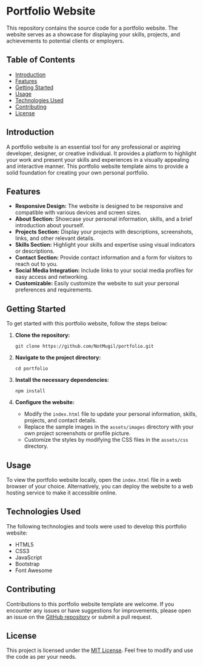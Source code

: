# Portfolio Website

This repository contains the source code for a portfolio website. The website serves as a showcase for displaying your skills, projects, and achievements to potential clients or employers.

## Table of Contents

- [Introduction](#introduction)
- [Features](#features)
- [Getting Started](#getting-started)
- [Usage](#usage)
- [Technologies Used](#technologies-used)
- [Contributing](#contributing)
- [License](#license)

## Introduction

A portfolio website is an essential tool for any professional or aspiring developer, designer, or creative individual. It provides a platform to highlight your work and present your skills and experiences in a visually appealing and interactive manner. This portfolio website template aims to provide a solid foundation for creating your own personal portfolio.

## Features

- **Responsive Design:** The website is designed to be responsive and compatible with various devices and screen sizes.
- **About Section:** Showcase your personal information, skills, and a brief introduction about yourself.
- **Projects Section:** Display your projects with descriptions, screenshots, links, and other relevant details.
- **Skills Section:** Highlight your skills and expertise using visual indicators or descriptions.
- **Contact Section:** Provide contact information and a form for visitors to reach out to you.
- **Social Media Integration:** Include links to your social media profiles for easy access and networking.
- **Customizable:** Easily customize the website to suit your personal preferences and requirements.

## Getting Started

To get started with this portfolio website, follow the steps below:

1. **Clone the repository:**
   ```
   git clone https://github.com/NotMugil/portfolio.git
   ```

2. **Navigate to the project directory:**
   ```
   cd portfolio
   ```

3. **Install the necessary dependencies:**
   ```
   npm install
   ```

4. **Configure the website:**
   - Modify the `index.html` file to update your personal information, skills, projects, and contact details.
   - Replace the sample images in the `assets/images` directory with your own project screenshots or profile picture.
   - Customize the styles by modifying the CSS files in the `assets/css` directory.

## Usage

To view the portfolio website locally, open the `index.html` file in a web browser of your choice. Alternatively, you can deploy the website to a web hosting service to make it accessible online.

## Technologies Used

The following technologies and tools were used to develop this portfolio website:

- HTML5
- CSS3
- JavaScript
- Bootstrap
- Font Awesome

## Contributing

Contributions to this portfolio website template are welcome. If you encounter any issues or have suggestions for improvements, please open an issue on the [GitHub repository](https://github.com/NotMugil/portfolio) or submit a pull request.

## License

This project is licensed under the [MIT License](LICENSE). Feel free to modify and use the code as per your needs.
